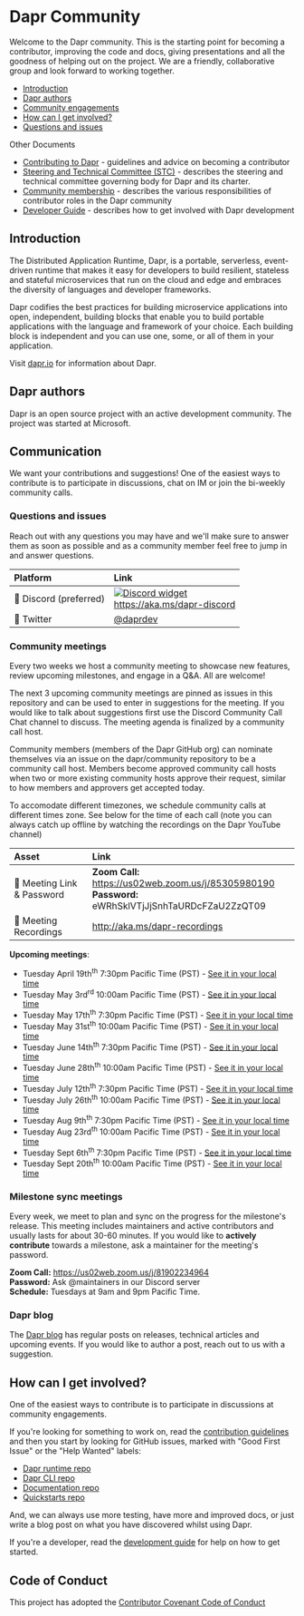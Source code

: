 # Dapr Community

Welcome to the Dapr community. This is the starting point for becoming a contributor, improving the code and docs, giving presentations and all the goodness of helping out on the project. We are a friendly, collaborative group and look forward to working together.

- [Introduction](#introduction)
- [Dapr authors](#dapr-authors)
- [Community engagements](#community-meetings)
- [How can I get involved?](#how-can-i-get-involved?)
- [Questions and issues](#questions-and-issues)

Other Documents

- [Contributing to Dapr](https://docs.dapr.io/contributing/) - guidelines and advice on becoming a contributor
- [Steering and Technical Committee (STC)](steering-and-technical-committee-charter.md) - describes the steering and technical committee governing body for Dapr and its charter.
- [Community membership](community-membership.md) - describes the various responsibilities of contributor roles in the Dapr community
- [Developer Guide](https://github.com/dapr/dapr/tree/master/docs/development) - describes how to get involved with Dapr development

## Introduction
The Distributed Application Runtime, Dapr, is a portable, serverless, event-driven runtime that makes it easy for developers to build resilient, stateless and stateful microservices that run on the cloud and edge and embraces the diversity of languages and developer frameworks.

Dapr codifies the best practices for building microservice applications into open, independent, building blocks that enable you to build portable applications with the language and framework of your choice. Each building block is independent and you can use one, some, or all of them in your application.

Visit [dapr.io](https://dapr.io) for information about Dapr.

## Dapr authors
Dapr is an open source project with an active development community. The project was started at Microsoft.

## Communication
We want your contributions and suggestions! One of the easiest ways to contribute is to participate in discussions, chat on IM or join the bi-weekly community calls.

### Questions and issues
Reach out with any questions you may have and we'll make sure to answer them as soon as possible and as a community member feel free to jump in and answer questions.

| Platform  | Link        |
|:----------|:------------|
| 💬 Discord (preferred) | [![Discord widget](https://discord.com/api/guilds/778680217417809931/widget.png?style=banner2)](https://aka.ms/dapr-discord)<br />https://aka.ms/dapr-discord
| 🐤 Twitter | [@daprdev](https://twitter.com/daprdev)

### Community meetings
Every two weeks we host a community meeting to showcase new features, review upcoming milestones, and engage in a Q&A. All are welcome!

The next 3 upcoming community meetings are pinned as issues in this repository and can be used to enter in suggestions for the meeting. If you would like to talk about suggestions first use the Discord Community Call Chat channel to discuss. The meeting agenda is finalized by a community call host.

 Community members (members of the Dapr GitHub org) can nominate themselves via an issue on the dapr/community repository to be a community call host. Members become approved community call hosts when two or more existing community hosts approve their request, similar to how members and approvers get accepted today.

To accomodate different timezones, we schedule community calls at different times zone. See below for the time of each call (note you can always catch up offline by watching the recordings on the Dapr YouTube channel) 

| Asset | Link        |
|:-----------|:------------|
| 🔗 Meeting Link & Password | **Zoom Call:** https://us02web.zoom.us/j/85305980190<br>**Password:** eWRhSklVTjJjSnhTaURDcFZaU2ZzQT09
| 🎥 Meeting Recordings | http://aka.ms/dapr-recordings

**Upcoming meetings**:

- Tuesday April 19th<sup>th</sup> 7:30pm Pacific Time (PST) - [See it in your local time](https://www.timeanddate.com/worldclock/fixedtime.html?iso=20220419T1930&p1=234)
- Tuesday May 3rd<sup>rd</sup> 10:00am Pacific Time (PST) - [See it in your local time](https://www.timeanddate.com/worldclock/fixedtime.html?iso=20220503T10&p1=234)
- Tuesday May 17th<sup>th</sup> 7:30pm Pacific Time (PST)  - [See it in your local time](https://www.timeanddate.com/worldclock/fixedtime.html?iso=20220513T1930&p1=234)
- Tuesday May 31st<sup>th</sup> 10:00am Pacific Time (PST) - [See it in your local time](https://www.timeanddate.com/worldclock/fixedtime.html?iso=20220531T10&p1=234)
- Tuesday June 14th<sup>th</sup> 7:30pm Pacific Time (PST)  - [See it in your local time](https://www.timeanddate.com/worldclock/fixedtime.html?iso=20220614T1930&p1=234)
- Tuesday June 28th<sup>th</sup> 10:00am Pacific Time (PST) - [See it in your local time](https://www.timeanddate.com/worldclock/fixedtime.html?iso=20220628T10&p1=234)
- Tuesday July 12th<sup>th</sup> 7:30pm Pacific Time (PST)  - [See it in your local time](https://www.timeanddate.com/worldclock/fixedtime.html?iso=20220712T1930&p1=234)
- Tuesday July 26th<sup>th</sup> 10:00am Pacific Time (PST) - [See it in your local time](https://www.timeanddate.com/worldclock/fixedtime.html?iso=20220726T10&p1=234)
- Tuesday Aug 9th<sup>th</sup> 7:30pm Pacific Time (PST)  - [See it in your local time](https://www.timeanddate.com/worldclock/fixedtime.html?iso=20220809T1930&p1=234)
- Tuesday Aug 23rd<sup>th</sup> 10:00am Pacific Time (PST) - [See it in your local time](https://www.timeanddate.com/worldclock/fixedtime.html?iso=20220823T10&p1=234)
- Tuesday Sept 6th<sup>th</sup> 7:30pm Pacific Time (PST)  - [See it in your local time](https://www.timeanddate.com/worldclock/fixedtime.html?iso=20221006T1930&p1=234)
- Tuesday Sept 20th<sup>th</sup> 10:00am Pacific Time (PST) - [See it in your local time](https://www.timeanddate.com/worldclock/fixedtime.html?iso=20221020T10&p1=234)

### Milestone sync meetings
Every week, we meet to plan and sync on the progress for the milestone's release. This meeting includes maintainers and active contributors and usually lasts for about 30-60 minutes. If you would like to **actively contribute** towards a milestone, ask a maintainer for the meeting's password.

**Zoom Call:** https://us02web.zoom.us/j/81902234964<br>
**Password:** Ask @maintainers in our Discord server<br>
**Schedule:** Tuesdays at 9am and 9pm Pacific Time.

### Dapr blog
The [Dapr blog](https://blog.dapr.io/posts) has regular posts on releases, technical articles and upcoming events. If you would like to author a post, reach out to us with a suggestion. 

## How can I get involved?

One of the easiest ways to contribute is to participate in discussions at community engagements.

If you're looking for something to work on, read the [contribution guidelines](https://docs.dapr.io/contributing/) and then you start by looking for GitHub issues, marked with "Good First Issue" or the "Help Wanted" labels:

- [Dapr runtime repo](https://github.com/dapr/dapr/issues?q=is%3Aissue+is%3Aopen+label%3A%22good+first+issue%22)
- [Dapr CLI repo](https://github.com/dapr/cli/labels/good%20first%20issue)
- [Documentation repo](https://github.com/dapr/docs/issues?q=is%3Aissue+is%3Aopen+label%3A%22help+wanted%22)
- [Quickstarts repo](https://github.com/dapr/quickstarts/issues?q=is%3Aissue+is%3Aopen+label%3A%22good+first+issue%22)

And, we can always use more testing, have more and improved docs, or just write a blog post on what you have discovered whilst using Dapr.

If you're a developer, read the [development guide](https://github.com/dapr/dapr/tree/master/docs/development) for help on how to get started.

## Code of Conduct
This project has adopted the [Contributor Covenant Code of Conduct](CODE-OF-CONDUCT.md)

